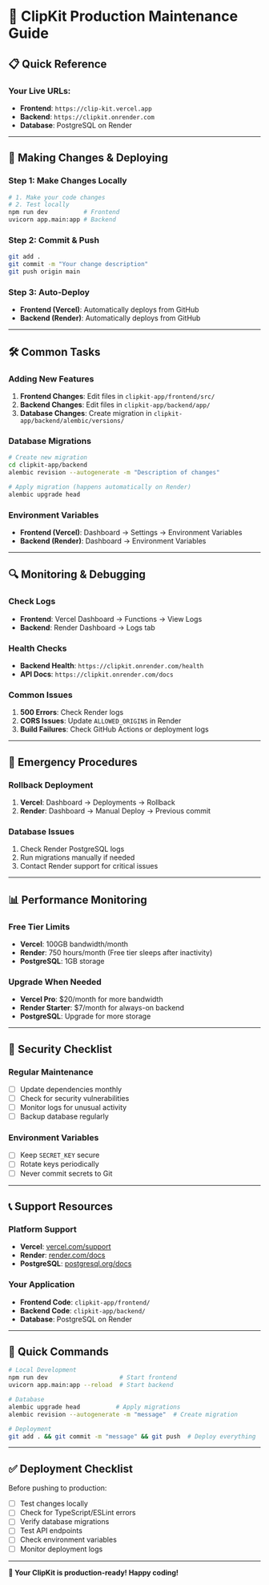 # 🚀 ClipKit Production Maintenance Guide

## 📋 **Quick Reference**

### **Your Live URLs:**
- **Frontend**: `https://clip-kit.vercel.app`
- **Backend**: `https://clipkit.onrender.com`
- **Database**: PostgreSQL on Render

---

## 🔄 **Making Changes & Deploying**

### **Step 1: Make Changes Locally**
```bash
# 1. Make your code changes
# 2. Test locally
npm run dev          # Frontend
uvicorn app.main:app # Backend
```

### **Step 2: Commit & Push**
```bash
git add .
git commit -m "Your change description"
git push origin main
```

### **Step 3: Auto-Deploy**
- **Frontend (Vercel)**: Automatically deploys from GitHub
- **Backend (Render)**: Automatically deploys from GitHub

---

## 🛠 **Common Tasks**

### **Adding New Features**
1. **Frontend Changes**: Edit files in `clipkit-app/frontend/src/`
2. **Backend Changes**: Edit files in `clipkit-app/backend/app/`
3. **Database Changes**: Create migration in `clipkit-app/backend/alembic/versions/`

### **Database Migrations**
```bash
# Create new migration
cd clipkit-app/backend
alembic revision --autogenerate -m "Description of changes"

# Apply migration (happens automatically on Render)
alembic upgrade head
```

### **Environment Variables**
- **Frontend (Vercel)**: Dashboard → Settings → Environment Variables
- **Backend (Render)**: Dashboard → Environment Variables

---

## 🔍 **Monitoring & Debugging**

### **Check Logs**
- **Frontend**: Vercel Dashboard → Functions → View Logs
- **Backend**: Render Dashboard → Logs tab

### **Health Checks**
- **Backend Health**: `https://clipkit.onrender.com/health`
- **API Docs**: `https://clipkit.onrender.com/docs`

### **Common Issues**
1. **500 Errors**: Check Render logs
2. **CORS Issues**: Update `ALLOWED_ORIGINS` in Render
3. **Build Failures**: Check GitHub Actions or deployment logs

---

## 🚨 **Emergency Procedures**

### **Rollback Deployment**
1. **Vercel**: Dashboard → Deployments → Rollback
2. **Render**: Dashboard → Manual Deploy → Previous commit

### **Database Issues**
1. Check Render PostgreSQL logs
2. Run migrations manually if needed
3. Contact Render support for critical issues

---

## 📊 **Performance Monitoring**

### **Free Tier Limits**
- **Vercel**: 100GB bandwidth/month
- **Render**: 750 hours/month (Free tier sleeps after inactivity)
- **PostgreSQL**: 1GB storage

### **Upgrade When Needed**
- **Vercel Pro**: $20/month for more bandwidth
- **Render Starter**: $7/month for always-on backend
- **PostgreSQL**: Upgrade for more storage

---

## 🔐 **Security Checklist**

### **Regular Maintenance**
- [ ] Update dependencies monthly
- [ ] Check for security vulnerabilities
- [ ] Monitor logs for unusual activity
- [ ] Backup database regularly

### **Environment Variables**
- [ ] Keep `SECRET_KEY` secure
- [ ] Rotate keys periodically
- [ ] Never commit secrets to Git

---

## 📞 **Support Resources**

### **Platform Support**
- **Vercel**: [vercel.com/support](https://vercel.com/support)
- **Render**: [render.com/docs](https://render.com/docs)
- **PostgreSQL**: [postgresql.org/docs](https://postgresql.org/docs)

### **Your Application**
- **Frontend Code**: `clipkit-app/frontend/`
- **Backend Code**: `clipkit-app/backend/`
- **Database**: PostgreSQL on Render

---

## 🎯 **Quick Commands**

```bash
# Local Development
npm run dev                    # Start frontend
uvicorn app.main:app --reload  # Start backend

# Database
alembic upgrade head          # Apply migrations
alembic revision --autogenerate -m "message"  # Create migration

# Deployment
git add . && git commit -m "message" && git push  # Deploy everything
```

---

## ✅ **Deployment Checklist**

Before pushing to production:
- [ ] Test changes locally
- [ ] Check for TypeScript/ESLint errors
- [ ] Verify database migrations
- [ ] Test API endpoints
- [ ] Check environment variables
- [ ] Monitor deployment logs

---

**🎉 Your ClipKit is production-ready! Happy coding!**
